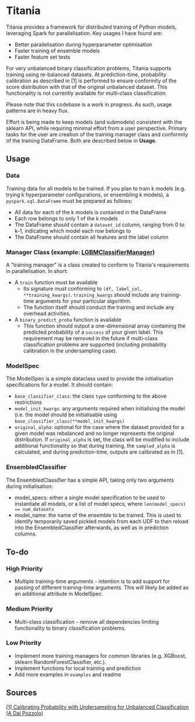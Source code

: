 # Titania
Titania provides a framework for distributed training of Python models, leveraging Spark for parallelisation. Key usages I have found are:
* Better parallelisation during hyperparameter optimisation
* Faster training of ensemble models
* Faster feature set tests

For very unbalanced binary classification problems, Titania supports training using re-balanced datasets. At prediction-time, probability calibration as described in [1] is performed to ensure conformity of the score distribution with that of the original unbalanced dataset. This functionality is not currently available for multi-class classification.

Please note that this codebase is a work in progress. As such, usage patterns are in heavy flux. 

Effort is being made to keep models (and submodels) consistent with the sklearn API, while requiring minimal effort from a user perspective. Primary tasks for the user are creation of the training manager class and conformity of the training DataFrame. Both are described below in **Usage**.

## Usage
### Data
Training data for all models to be trained. If you plan to train k models (e.g. trying k hyperparameter configurations, or ensembling k models), a `pyspark.sql.DataFrame` must be prepared as follows:
* All data for each of the k models is contained in the DataFrame
* Each row belongs to only 1 of the k models
* The DataFrame should contain a `dataset_id` column, ranging from 0 to k-1, indicating which model each row belongs to
* The DataFrame should contain all features and the label column

### Manager Class (example: [LGBMClassifierManager](https://github.com/nathan-az/titania/blob/1690fcc74287f8862893dd5fe1b1fdc98f6852ed/titania/trainers/algorithm_managers.py#L87))
A "training manager" is a class created to conform to Titania's requirements in parallelisation. In short:
* A `train` function must be available
  * Its signature must conforming to `(df, label_col, **training_kwargs)`. `training_kwargs` should include any training-time arguments for your particular algorithm. 
  * The function itself should conduct the training and include any overhead activities. 
* A `binary_predict_proba` function is available
  * This function should output a one-dimensional array containing the predicted probability of a `success` of your given label. This requirement may be removed in the future if multi-class classification problems are supported (including probability calibration in the undersampling case). 

### ModelSpec
The ModelSpec is a simple dataclass used to provide the initialisation specifications for a model. It should contain:
* `base_classifier_class`: the class `type` conforming to the above restrictions
* `model_init_kwargs`: any arguments required when initialising the model (i.e. the model should be initialisable using `base_classifier_class(**model_init_kwargs)`
* `original_alpha`: optional for the case where the dataset provided for a given model was rebalanced and no longer represents the original distribution. If `original_alpha` is set, the class will be modified to include additional functionality so that during training, the `sampled_alpha` is calculated, and during prediction-time, outputs are calibrated as in [1].

### EnsembledClassifier
The EnsembledClassifier has a simple API, taking only two arguments during initialisation:
* model_specs: either a single model specification to be used to instantiate all models, or a list of model specs, where `len(model_specs) == num_datasets`
* model_name: the name of the ensemble to be trained. This is used to identify temporarily saved pickled models from each UDF to then reload into the EnsembledClassifier afterwards, as well as in prediction columns.

## To-do
### High Priority
* Multiple training-time arguments - intention is to add support for passing of different training-time arguments. This will likely be added as an additional attribute in ModelSpec.

### Medium Priority
* Multi-class classification - remove all dependencies limiting functionality to binary classification problems.

### Low Priority
* Implement more training managers for common libraries (e.g. XGBoost, sklearn RandomForestClassifier, etc.).
* Implement functions for local training and prediction
* Add more examples in `examples` and readme

## Sources
[[1] Calibrating Probability with Undersampling for Unbalanced Classification (A Dal Pozzolo)](https://www3.nd.edu/~dial/publications/dalpozzolo2015calibrating.pdf)
